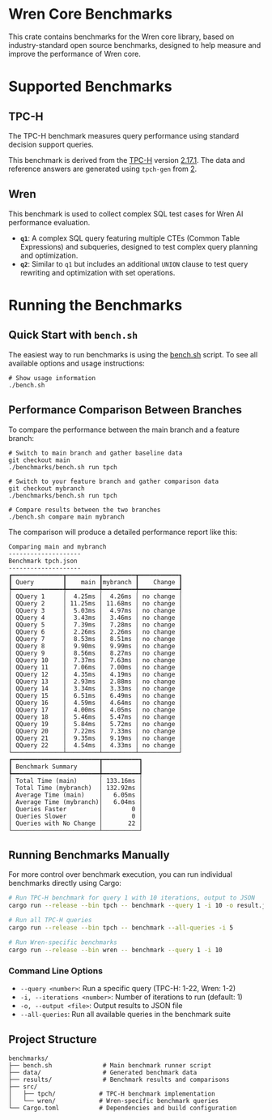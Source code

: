 # Wren Core Benchmarks

This crate contains benchmarks for the Wren core library, based on industry-standard open source benchmarks, designed to help measure and improve the performance of Wren core.

# Supported Benchmarks

## TPC-H

The TPC-H benchmark measures query performance using standard decision support queries.

This benchmark is derived from the [TPC-H][1] version [2.17.1]. The data and reference answers are generated using `tpch-gen` from [2].

[1]: http://www.tpc.org/tpch/
[2]: https://github.com/databricks/tpch-dbgen.git
[2.17.1]: https://www.tpc.org/tpc_documents_current_versions/pdf/tpc-h_v2.17.1.pdf

## Wren

This benchmark is used to collect complex SQL test cases for Wren AI performance evaluation.

- **`q1`**: A complex SQL query featuring multiple CTEs (Common Table Expressions) and subqueries, designed to test complex query planning and optimization.
- **`q2`**: Similar to `q1` but includes an additional `UNION` clause to test query rewriting and optimization with set operations.

# Running the Benchmarks

## Quick Start with `bench.sh`

The easiest way to run benchmarks is using the [bench.sh](bench.sh) script. To see all available options and usage instructions:

```shell
# Show usage information
./bench.sh
```

## Performance Comparison Between Branches

To compare the performance between the main branch and a feature branch:

```shell
# Switch to main branch and gather baseline data
git checkout main
./benchmarks/bench.sh run tpch

# Switch to your feature branch and gather comparison data
git checkout mybranch
./benchmarks/bench.sh run tpch

# Compare results between the two branches
./bench.sh compare main mybranch
```

The comparison will produce a detailed performance report like this:

```shell
Comparing main and mybranch
--------------------
Benchmark tpch.json
--------------------
┏━━━━━━━━━━━━━━┳━━━━━━━━━┳━━━━━━━━━┳━━━━━━━━━━━┓
┃ Query        ┃    main ┃mybranch ┃    Change ┃
┡━━━━━━━━━━━━━━╇━━━━━━━━━╇━━━━━━━━━╇━━━━━━━━━━━┩
│ QQuery 1     │  4.25ms │  4.26ms │ no change │
│ QQuery 2     │ 11.25ms │ 11.68ms │ no change │
│ QQuery 3     │  5.03ms │  4.97ms │ no change │
│ QQuery 4     │  3.43ms │  3.46ms │ no change │
│ QQuery 5     │  7.39ms │  7.28ms │ no change │
│ QQuery 6     │  2.26ms │  2.26ms │ no change │
│ QQuery 7     │  8.53ms │  8.51ms │ no change │
│ QQuery 8     │  9.90ms │  9.99ms │ no change │
│ QQuery 9     │  8.56ms │  8.27ms │ no change │
│ QQuery 10    │  7.37ms │  7.63ms │ no change │
│ QQuery 11    │  7.06ms │  7.00ms │ no change │
│ QQuery 12    │  4.35ms │  4.19ms │ no change │
│ QQuery 13    │  2.93ms │  2.88ms │ no change │
│ QQuery 14    │  3.34ms │  3.33ms │ no change │
│ QQuery 15    │  6.51ms │  6.49ms │ no change │
│ QQuery 16    │  4.59ms │  4.64ms │ no change │
│ QQuery 17    │  4.00ms │  4.05ms │ no change │
│ QQuery 18    │  5.46ms │  5.47ms │ no change │
│ QQuery 19    │  5.84ms │  5.72ms │ no change │
│ QQuery 20    │  7.22ms │  7.33ms │ no change │
│ QQuery 21    │  9.35ms │  9.19ms │ no change │
│ QQuery 22    │  4.54ms │  4.33ms │ no change │
└──────────────┴─────────┴─────────┴───────────┘
┏━━━━━━━━━━━━━━━━━━━━━━━━┳━━━━━━━━━━┓
┃ Benchmark Summary      ┃          ┃
┡━━━━━━━━━━━━━━━━━━━━━━━━╇━━━━━━━━━━┩
│ Total Time (main)      │ 133.16ms │
│ Total Time (mybranch)  │ 132.92ms │
│ Average Time (main)    │   6.05ms │
│ Average Time (mybranch)│   6.04ms │
│ Queries Faster         │        0 │
│ Queries Slower         │        0 │
│ Queries with No Change │       22 │
└────────────────────────┴──────────┘
```

## Running Benchmarks Manually

For more control over benchmark execution, you can run individual benchmarks directly using Cargo:

```bash
# Run TPC-H benchmark for query 1 with 10 iterations, output to JSON
cargo run --release --bin tpch -- benchmark --query 1 -i 10 -o result.json

# Run all TPC-H queries
cargo run --release --bin tpch -- benchmark --all-queries -i 5

# Run Wren-specific benchmarks
cargo run --release --bin wren -- benchmark --query 1 -i 10
```

### Command Line Options

- `--query <number>`: Run a specific query (TPC-H: 1-22, Wren: 1-2)
- `-i, --iterations <number>`: Number of iterations to run (default: 1)
- `-o, --output <file>`: Output results to JSON file
- `--all-queries`: Run all available queries in the benchmark suite


## Project Structure

```
benchmarks/
├── bench.sh              # Main benchmark runner script
├── data/                 # Generated benchmark data
├── results/              # Benchmark results and comparisons
├── src/
│   ├── tpch/            # TPC-H benchmark implementation
│   └── wren/            # Wren-specific benchmark queries
└── Cargo.toml           # Dependencies and build configuration
```

